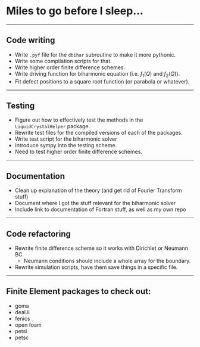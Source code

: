 # Miles to go before I sleep...
---------
## Code writing
* Write `.pyf` file for the `dbihar` subroutine to make it more pythonic.
* Write some compilation scripts for that.
* Write higher order finite difference schemes.
* Write driving function for biharmonic equation (i.e. $f_1(Q)$ and $f_2(Q)$).
* Fit defect positions to a square root function (or parabola or whatever). 
---------
## Testing
* Figure out how to effectively test the methods in the `LiquidCrystalHelper` package.
* Rewrite test files for the compiled versions of each of the packages.
* Write test script for the biharmonic solver
* Introduce sympy into the testing scheme.
* Need to test higher order finite difference schemes.
---------
## Documentation
* Clean up explanation of the theory (and get rid of Fourier Transform stuff)
* Document where I got the stuff relevant for the biharmonic solver
* Include link to documentation of Fortran stuff, as well as my own repo
-----------
## Code refactoring
* Rewrite finite difference scheme so it works with Dirichlet or Neumann BC
  - Neumann conditions should include a whole array for the boundary.
* Rewrite simulation scripts, have them save things in a specific file.
-----------
## Finite Element packages to check out:
* goma
* deal.ii
* fenics
* open foam
* petsi
* petsc
